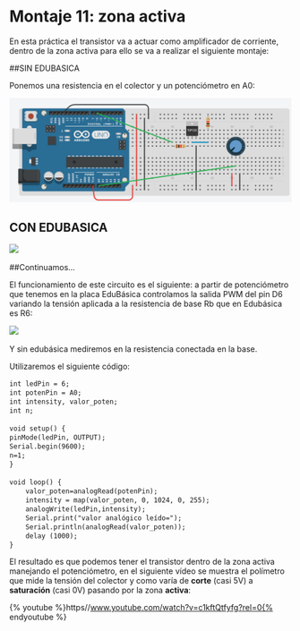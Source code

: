 
# Montaje 11: zona activa

En esta práctica el transistor va a actuar como amplificador de corriente, dentro de la zona activa para ello se va a realizar el siguiente montaje:

##SIN EDUBASICA

Ponemos una resistencia en el colector y un potenciómetro en A0:

![](/assets/sin-edubasica-transist-activo.png)

## CON EDUBASICA


![](img/img4.1.png)

##Continuamos...

El funcionamiento de este circuito es el siguiente: a partir de potenciómetro que tenemos en la placa EduBásica controlamos la salida PWM del pin D6 variando la tensión aplicada a la resistencia de base Rb que en Edubásica es R6:

![](img/img5.png)

Y sin edubásica mediremos en la resistencia conectada en la base.

Utilizaremos el siguiente código:

```cpp+lineNumbers:true
int ledPin = 6;
int potenPin = A0;
int intensity, valor_poten;
int n;

void setup() {
pinMode(ledPin, OUTPUT);
Serial.begin(9600);
n=1;
}

void loop() {
    valor_poten=analogRead(potenPin);
    intensity = map(valor_poten, 0, 1024, 0, 255);
    analogWrite(ledPin,intensity); 
    Serial.print("valor analógico leído=");
    Serial.println(analogRead(valor_poten));
    delay (1000);
}
```

El resultado es que podemos tener el transistor dentro de la zona activa manejando el potenciómetro, en el siguiente vídeo se muestra el polímetro que mide la tensión del colector y como varía de **corte** (casi 5V) a **saturación** (casi 0V) pasando por la zona **activa**: 

{% youtube %}https//www.youtube.com/watch?v=c1kftQtfyfg?rel=0{% endyoutube %}

